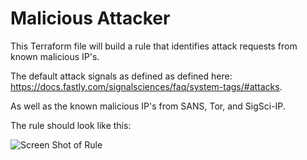 # Malicious Attacker

This Terraform file will build a rule that identifies attack requests from known malicious IP's.

The default attack signals as defined as defined here: https://docs.fastly.com/signalsciences/faq/system-tags/#attacks.

As well as the known malicious IP's from SANS, Tor, and SigSci-IP.

The rule should look like this:

![Screen Shot of Rule](https://user-images.githubusercontent.com/45185884/182689862-a6669efd-c3e8-4a89-bd41-191a9c406cd5.png)
